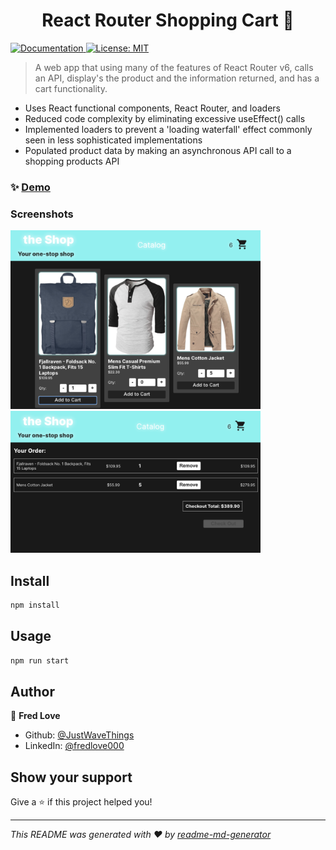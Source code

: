 <h1 align="center">React Router Shopping Cart 👋</h1>
<p>
  <a href="https://github.com/JustWaveThings/cra-react-router-jest-shopping-cart" target="_blank">
    <img alt="Documentation" src="https://img.shields.io/badge/documentation-yes-brightgreen.svg" />
  </a>
  <a href="#" target="_blank">
    <img alt="License: MIT" src="https://img.shields.io/badge/License-MIT-yellow.svg" />
  </a>
</p>

> A web app that using many of the features of React Router v6, calls an API, display's the product and the information returned, and has a cart functionality.

- Uses React functional components, React Router, and loaders
- Reduced code complexity by eliminating excessive useEffect() calls
- Implemented loaders to prevent a 'loading waterfall' effect commonly seen in less sophisticated implementations
- Populated product data by making an asynchronous API call to a shopping products API

### ✨ [Demo](https://justwavethings.github.io/shop/)

### Screenshots

<img src="https://github.com/JustWaveThings/cra-react-router-jest-shopping-cart/blob/main/2023-07-03-12-23-57.png?raw=true" width="400"/>

<img src="https://github.com/JustWaveThings/cra-react-router-jest-shopping-cart/blob/main/Screenshot%202023-07-03%20at%2012.27.33%20PM.png?raw=true" alt="Shopping Cart Screenshot" width="400"/>

## Install

```sh
npm install
```

## Usage

```sh
npm run start
```

## Author

👤 **Fred Love**

- Github: [@JustWaveThings](https://github.com/JustWaveThings)
- LinkedIn: [@fredlove000](https://linkedin.com/in/fredlove000)

## Show your support

Give a ⭐️ if this project helped you!

***
_This README was generated with ❤️ by [readme-md-generator](https://github.com/kefranabg/readme-md-generator)_
